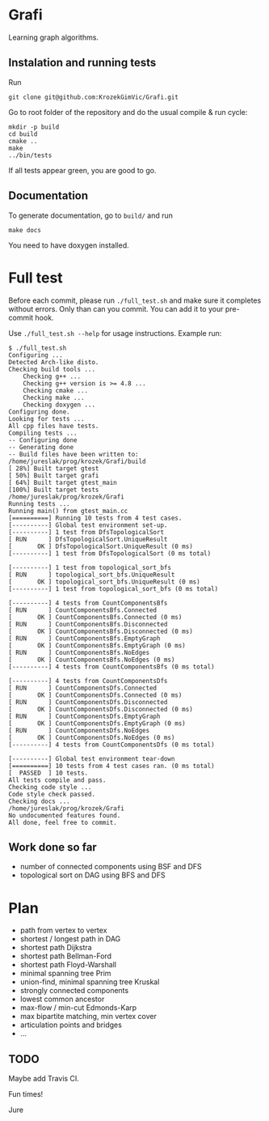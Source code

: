 # Grafi

Learning graph algorithms.

## Instalation and running tests
Run
```
git clone git@github.com:KrozekGimVic/Grafi.git
```
Go to root folder of the repository and do the usual compile & run cycle:
```
mkdir -p build
cd build
cmake ..
make
../bin/tests
```
If all tests appear green, you are good to go.

## Documentation
To generate documentation, go to `build/` and run
```
make docs
```
You need to have doxygen installed.

# Full test
Before each commit, please run `./full_test.sh` and make sure it completes without errors.
Only than can you commit. You can add it to your pre-commit hook.

Use `./full_test.sh --help` for usage instructions. Example run:
```
$ ./full_test.sh
Configuring ...
Detected Arch-like disto.
Checking build tools ...
    Checking g++ ...
    Checking g++ version is >= 4.8 ...
    Checking cmake ...
    Checking make ...
    Checking doxygen ...
Configuring done.
Looking for tests ...
All cpp files have tests.
Compiling tests ...
-- Configuring done
-- Generating done
-- Build files have been written to: /home/jureslak/prog/krozek/Grafi/build
[ 28%] Built target gtest
[ 50%] Built target grafi
[ 64%] Built target gtest_main
[100%] Built target tests
/home/jureslak/prog/krozek/Grafi
Running tests ...
Running main() from gtest_main.cc
[==========] Running 10 tests from 4 test cases.
[----------] Global test environment set-up.
[----------] 1 test from DfsTopologicalSort
[ RUN      ] DfsTopologicalSort.UniqueResult
[       OK ] DfsTopologicalSort.UniqueResult (0 ms)
[----------] 1 test from DfsTopologicalSort (0 ms total)

[----------] 1 test from topological_sort_bfs
[ RUN      ] topological_sort_bfs.UniqueResult
[       OK ] topological_sort_bfs.UniqueResult (0 ms)
[----------] 1 test from topological_sort_bfs (0 ms total)

[----------] 4 tests from CountComponentsBfs
[ RUN      ] CountComponentsBfs.Connected
[       OK ] CountComponentsBfs.Connected (0 ms)
[ RUN      ] CountComponentsBfs.Disconnected
[       OK ] CountComponentsBfs.Disconnected (0 ms)
[ RUN      ] CountComponentsBfs.EmptyGraph
[       OK ] CountComponentsBfs.EmptyGraph (0 ms)
[ RUN      ] CountComponentsBfs.NoEdges
[       OK ] CountComponentsBfs.NoEdges (0 ms)
[----------] 4 tests from CountComponentsBfs (0 ms total)

[----------] 4 tests from CountComponentsDfs
[ RUN      ] CountComponentsDfs.Connected
[       OK ] CountComponentsDfs.Connected (0 ms)
[ RUN      ] CountComponentsDfs.Disconnected
[       OK ] CountComponentsDfs.Disconnected (0 ms)
[ RUN      ] CountComponentsDfs.EmptyGraph
[       OK ] CountComponentsDfs.EmptyGraph (0 ms)
[ RUN      ] CountComponentsDfs.NoEdges
[       OK ] CountComponentsDfs.NoEdges (0 ms)
[----------] 4 tests from CountComponentsDfs (0 ms total)

[----------] Global test environment tear-down
[==========] 10 tests from 4 test cases ran. (0 ms total)
[  PASSED  ] 10 tests.
All tests compile and pass.
Checking code style ...
Code style check passed.
Checking docs ...
/home/jureslak/prog/krozek/Grafi
No undocumented features found.
All done, feel free to commit.
```

## Work done so far
* number of connected components using BSF and DFS
* topological sort on DAG using BFS and DFS

# Plan
* path from vertex to vertex
* shortest / longest path in DAG
* shortest path Dijkstra
* shortest path Bellman-Ford
* shortest path Floyd-Warshall
* minimal spanning tree Prim
* union-find, minimal spanning tree Kruskal
* strongly connected components
* lowest common ancestor
* max-flow / min-cut Edmonds-Karp
* max bipartite matching, min vertex cover
* articulation points and bridges
* ...

## TODO
Maybe add Travis CI.

Fun times!

Jure
